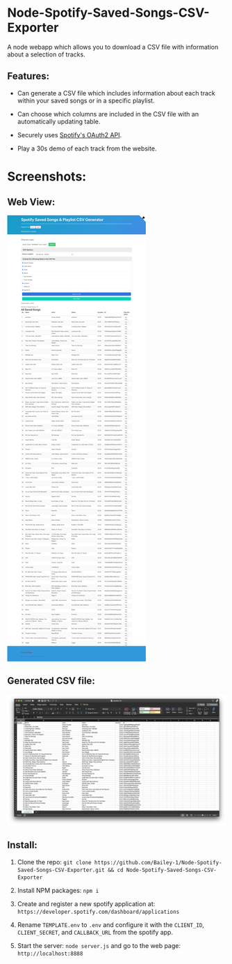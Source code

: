 # Node-Spotify-Saved-Songs-CSV-Exporter

A node webapp which allows you to download a CSV file with information about a selection of tracks.

## Features:

- Can generate a CSV file which includes information about each track within your saved songs or in a specific playlist.

- Can choose which columns are included in the CSV file with an automatically updating table.

- Securely uses [Spotify's OAuth2 API](https://developer.spotify.com/documentation/web-api/).

- Play a 30s demo of each track from the website.

# Screenshots:

## Web View:

<p float="left">
	<img src="./README-ASSETS/demo-0.png"/>
</p>

## Generated CSV file:

<p float="left">
	<img src="./README-ASSETS/csv-0.png"/>
</p>

## Install:

1. Clone the repo:
   `git clone https://github.com/Bailey-1/Node-Spotify-Saved-Songs-CSV-Exporter.git && cd Node-Spotify-Saved-Songs-CSV-Exporter`

2. Install NPM packages:
   `npm i`

3. Create and register a new spotify application at:
   `https://developer.spotify.com/dashboard/applications`

4. Rename `TEMPLATE.env` to `.env` and configure it with the `CLIENT_ID`, `CLIENT_SECRET`, and `CALLBACK_URL` from the spotify app.

5. Start the server: `node server.js` and go to the web page: `http://localhost:8888`
